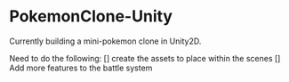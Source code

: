 # PokemonClone-Unity
Currently building a mini-pokemon clone in Unity2D.

Need to do the following: 
    [] create the assets to place within the scenes
    [] Add more features to the battle system 

